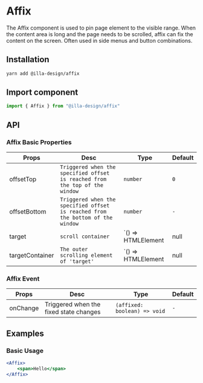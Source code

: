 # Affix

The Affix component is used to pin page element to the visible range. When the content area is long and the page needs to be scrolled, affix can fix the content on the screen. Often used in side menus and button combinations.

## Installation

```bash
yarn add @illa-design/affix
```

## Import component

```jsx
import { Affix } from "@illa-design/affix"
```

## API

### Affix Basic Properties

| Props           | Desc                                                         | Type                                | Default        |
| --------------- | ------------------------------------------------------------ | ----------------------------------- | -------------- |
| offsetTop       | `Triggered when the specified offset is reached from the top of the window` | `number`                            | `0`            |
| offsetBottom    | `Triggered when the specified offset is reached from the bottom of the window` | `number`                            | `-`            |
| target          | `scroll container`                                           | `() => HTMLElement | null | Window` | `() => window` |
| targetContainer | `The outer scrolling element of 'target'`                    | `() => HTMLElement | null | Window` | `-`            |

### Affix Event

| Props    | Desc                                   | Type                         | Default |
| -------- | -------------------------------------- | ---------------------------- | ------- |
| onChange | Triggered when the fixed state changes | `(affixed: boolean) => void` | `-`     |

## Examples

### Basic Usage

```jsx
<Affix>
	<span>Hello</span>
</Affix>
```
